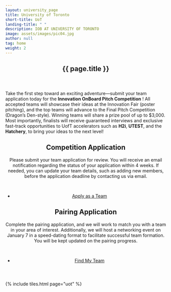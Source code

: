 ```yaml
---
layout: university_page
title: University of Toronto
short-title: UoT
landing-title: " "
description: IOB AT UNIVERSITY OF TORONTO
image: assets/images/pic04.jpg
author: null
tag: home
weight: 2
---
```


<!-- Main -->
  <section id="banner" class="banner-sponsor">
    <div class="inner">
      <header class="major">
        <h1>{{ page.title }}</h1>
      </header>
      <p>
        Take the first step toward an exciting adventure—submit your team application today for the <b>Innovation OnBoard Pitch Competition</b> ! All accepted teams will showcase their ideas at the Innovation Fair (poster pitching), and the top teams will advance to the Final Pitch Competition (Dragon’s Den-style). Winning teams will share a prize pool of up to $3,000. Most importantly, finalists will receive guaranteed interviews and exclusive fast-track opportunities to UofT accelerators such as  <b>H2i</b>, <b>UTEST</b>, and the <b>Hatchery</b>, to bring your ideas to the next level!
      </p>
    </div>
  </section>

<div id="main" class="alt">
    <section id="one" class="alt">
      <div class="inner">
        <header>
          <div class="row">
            <div class="6u 12u$(small)">
              <div class="box">
                <h1>Competition Application</h1>
                <p>Please submit your team application for review. You will receive an email notification regarding the status of your application within 4 weeks. If needed, you can update your team details, such as adding new members, before the application deadline by contacting us via email.</p>
                 <br>
                <ul class="actions fit">
                  <li>
                   <a href="{{ '/competition-application-uot.html' | prepend: site.baseurl | prepend: site.url }}" target="_blank" class="button fit">Apply as a Team</a>
                  </li>
                </ul>
              </div>
            </div>
            <div class="6u 12u$(small)">
              <div class="box">
                <h1>Pairing Application</h1>
                <p>
                 Complete the pairing application, and we will work to match you with a team in your area of interest. Additionally, we will host a networking event on January 7 in a speed-dating format to facilitate successful team formation. You will be kept updated on the pairing progress.
                </p>
                <br>
                <ul class="actions fit">
                  <li>
                    <a href="{{ '/competition-application-request-pairing-uot.html' | prepend: site.baseurl | prepend: site.url }}" target="_blank" class="button fit">Find My Team</a>
                  </li>
                </ul>
              </div>
            </div>
          </div>
        </header>
      </div>
    </section>
</div>

{% include tiles.html page="uot" %}
